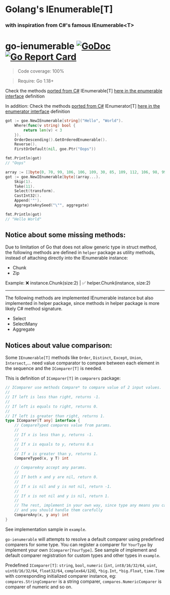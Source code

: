 # Golang's IEnumerable[T]
### with inspiration from C#'s famous IEnumerable&lt;T&gt;

# go-ienumerable [![GoDoc](https://godoc.org/github.com/EscanBE/go-ienumerable?status.svg)](https://godoc.org/github.com/EscanBE/go-ienumerable) [![Go Report Card](https://goreportcard.com/badge/github.com/EscanBE/go-ienumerable)](https://goreportcard.com/report/github.com/EscanBE/go-ienumerable)

> Code coverage: 100%

> Require: Go 1.18+

Check the methods [ported from C#](https://learn.microsoft.com/en-us/dotnet/api/system.collections.generic.ienumerable-1) IEnumerable[T] [here in the enumerable interface](https://github.com/EscanBE/go-ienumerable/blob/main/goe/ienumerable_interface.go) definition

In addition: Check the methods [ported from C#](https://learn.microsoft.com/en-us/dotnet/api/system.collections.generic.ienumerator-1) IEnumerator[T] [here in the enumerator interface](https://github.com/EscanBE/go-ienumerable/blob/main/goe/ienumerator_interface.go) definition

```go
got := goe.NewIEnumerable[string]("Hello", "World").
    Where(func(v string) bool {
        return len(v) < 3
    }).
    OrderDescending().GetOrderedEnumerable().
    Reverse().
    FirstOrDefault(nil, goe.Ptr("Oops"))

fmt.Println(got)
// "Oops"
```
```go
array := []byte{0, 70, 99, 106, 106, 109, 30, 85, 109, 112, 106, 98, 99, 66, 88, 69}
got := goe.NewIEnumerable[byte](array...).
    Skip(1).
    Take(11).
    Select(transform).
    CastInt32().
    Append('"').
    AggregateAnySeed("\"", aggregate)

fmt.Println(got)
// "Hello World"
```

## Notice about some missing methods:
Due to limitation of Go that does not allow generic type in struct method, the following methods are defined in `helper` package as utility methods, instead of attaching directly into the IEnumerable instance:
- Chunk
- Zip

Example: ❌ instance.Chunk(size:2) | ✅ helper.Chunk(instance, size:2)
___
The following methods are implemented IEnumerable instance but also implemented in helper package, since methods in helper package is more likely C# method signature.
- Select
- SelectMany
- Aggregate

## Notices about value comparison:
Some `IEnumerable[T]` methods like `Order`, `Distinct`, `Except`, `Union`, `Intersect`,... need value comparator to compare between each element in the sequence and the `IComparer[T]` is needed.

This is definition of `IComparer[T]` in `comparers` package:
```go
// IComparer use methods Compare* to compare value of 2 input values.
//
// If left is less than right, returns -1.
//
// If left is equals to right, returns 0.
//
// If left is greater than right, returns 1.
type IComparer[T any] interface {
    // CompareTyped compares value from params.
    //
    // If x is less than y, returns -1.
    //
    // If x is equals to y, returns 0.s
    //
    // If x is greater than y, returns 1.
    CompareTyped(x, y T) int

    // CompareAny accept any params.
    //
    // If both x and y are nil, return 0.
    //
    // If x is nil and y is not nil, return -1.
    //
    // If x is not nil and y is nil, return 1.
    //
    // The rest, implement in your own way, since type any means you can pass everything here,
    // and you should handle them carefully
    CompareAny(x, y any) int
}
```
See implementation sample in `example`.

`go-ienumerable` will attempts to resolve a default comparer using predefined comparers for some type. You can register a comparer for `YourType` by implement your own `IComparer[YourType]`.
See sample of implement and default comparer registration for custom types and other types in `example`.

Predefined `IComparer[T]`: `string`, `bool`, `numeric` (`int`, `int8/16/32/64`, `uint`, `uint8/16/32/64`, `float32/64`, `complex64/128`), `*big.Int`, `*big.Float`, `time.Time` with corresponding initialized comparer instance, eg: `compares.StringComparer` is a string comparer, `compares.NumericComparer` is comparer of numeric and so on.
